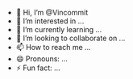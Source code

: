 - 👋 Hi, I’m @Vincommit
- 👀 I’m interested in ...
- 🌱 I’m currently learning ...
- 💞️ I’m looking to collaborate on ...
- 📫 How to reach me ...
- 😄 Pronouns: ...
- ⚡ Fun fact: ...

<!---
Vincommit/Vincommit is a ✨ special ✨ repository because its `README.md` (this file) appears on your GitHub profile.
You can click the Preview link to take a look at your changes.
--->
